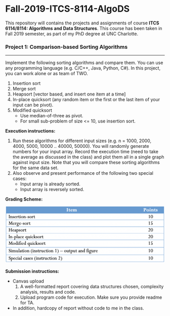 # Fall-2019-ITCS-8114-AlgoDS
This repository will contains the projects and assignments of course **ITCS 6114/8114: Algorithms and Data Structures**. This course has been taken in Fall 2019 semester, as part of my PhD degree at UNC Charlotte.

### Project 1: Comparison-based Sorting Algorithms
---
Implement the following sorting algorithms and compare them. You can use any programming language (e.g. C/C++, Java, Python, C#). In this project, you can work alone or as team of TWO.

1. Insertion sort
2. Merge sort
3. Heapsort [vector based, and insert one item at a time]
4. In-place quicksort (any random item or the first or the last item of your input can be pivot).
5. Modified quicksort
    * Use median-of-three as pivot.
    * For small sub-problem of size <= 10, use insertion sort.

**Execution instructions:**

1. Run these algorithms for different input sizes (e.g. n = 1000, 2000, 4000, 5000, 10000 .. 40000, 50000). You will randomly generate numbers for your input array. Record the execution time (need to take the average as discussed in the class) and plot them all in a single graph against input size. Note that you will compare these sorting algorithms for the same data set.
2. Also observe and present performance of the following two special cases:
    * Input array is already sorted.
    * Input array is reversely sorted.

**Grading Scheme:**

![image for project_1 grading scheme](https://github.com/biqar/Fall-2019-ITCS-8114-AlgoDS/blob/master/project_1/resource/Rubrics.png)

**Submission instructions:**

* Canvas upload
  1. A well-formatted report covering data structures chosen, complexity analysis, results and code.
  2. Upload program code for execution. Make sure you provide readme for TA.
* In addition, hardcopy of report without code to me in the class.
